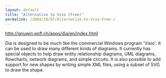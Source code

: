 ```yaml
---
layout: default
title: "Alternative to Viso (Free)"
permalink: /2004/10/07/Alternative-to-Viso-Free-/
---
```


<p><a target="_blank" href="http://gnuwin.epfl.ch/apps/dia/en/index.html" class="">http://gnuwin.epfl.ch/apps/dia/en/index.html</a></p>
<p>Dia is designed to be much like the commercial Windows program 'Visio'. It can be used to draw many different kinds of diagrams. It currently has special objects to help draw entity relationship diagrams, UML diagrams, flowcharts, network diagrams, and simple circuits. It is also possible to add support for new shapes by writing simple XML files, using a subset of SVG to draw the shape.</p>